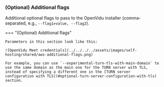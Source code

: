 ### (Optional) Additional flags

Additional optional flags to pass to the OpenVidu installer (comma-separated, e.g., `--flag1=value, --flag2`).

=== "(Optional) Additional flags"

    Parameters in this section look like this:

    ![OpenVidu Meet credentials](../../../../assets/images/self-hosting/shared/aws-additional-flags.png)

    For example, you can use `--experimental-turn-tls-with-main-domain` to use the same domain as the main one for the TURN server with TLS, instead of specifying a different one in the [TURN server configuration with TLS](#optional-turn-server-configuration-with-tls) section.